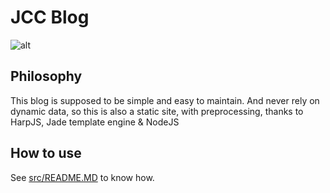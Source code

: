 # JCC Blog

![alt](https://jcchikikomori.github.io/portfolio/img/jcc_logo.png)

## Philosophy

This blog is supposed to be simple and easy to maintain.
And never rely on dynamic data, so this is also a static site,
with preprocessing, thanks to HarpJS, Jade template engine & NodeJS

## How to use

See [src/README.MD](src/README.MD) to know how.
